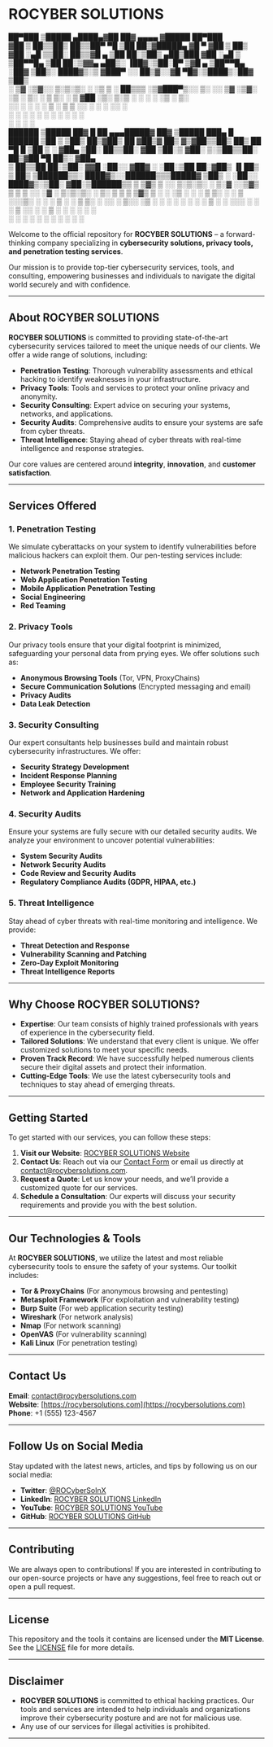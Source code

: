 # **ROCYBER SOLUTIONS**
 ██▀███   ▒█████   ▄████▄▓██   ██▓ ▄▄▄▄   ▓█████  ██▀███                     
▓██ ▒ ██▒▒██▒  ██▒▒██▀ ▀█ ▒██  ██▒▓█████▄ ▓█   ▀ ▓██ ▒ ██▒                   
▓██ ░▄█ ▒▒██░  ██▒▒▓█    ▄ ▒██ ██░▒██▒ ▄██▒███   ▓██ ░▄█ ▒                   
▒██▀▀█▄  ▒██   ██░▒▓▓▄ ▄██▒░ ▐██▓░▒██░█▀  ▒▓█  ▄ ▒██▀▀█▄                     
░██▓ ▒██▒░ ████▓▒░▒ ▓███▀ ░░ ██▒▓░░▓█  ▀█▓░▒████▒░██▓ ▒██▒                   
░ ▒▓ ░▒▓░░ ▒░▒░▒░ ░ ░▒ ▒  ░ ██▒▒▒ ░▒▓███▀▒░░ ▒░ ░░ ▒▓ ░▒▓░                   
  ░▒ ░ ▒░  ░ ▒ ▒░   ░  ▒  ▓██ ░▒░ ▒░▒   ░  ░ ░  ░  ░▒ ░ ▒░                   
  ░░   ░ ░ ░ ░ ▒  ░       ▒ ▒ ░░   ░    ░    ░     ░░   ░                    
   ░         ░ ░  ░ ░     ░ ░      ░         ░  ░   ░                        
                  ░       ░ ░           ░                                    
  ██████  ▒█████   ██▓     █    ██ ▄▄▄█████▓ ██▓ ▒█████   ███▄    █   ██████ 
▒██    ▒ ▒██▒  ██▒▓██▒     ██  ▓██▒▓  ██▒ ▓▒▓██▒▒██▒  ██▒ ██ ▀█   █ ▒██    ▒ 
░ ▓██▄   ▒██░  ██▒▒██░    ▓██  ▒██░▒ ▓██░ ▒░▒██▒▒██░  ██▒▓██  ▀█ ██▒░ ▓██▄   
  ▒   ██▒▒██   ██░▒██░    ▓▓█  ░██░░ ▓██▓ ░ ░██░▒██   ██░▓██▒  ▐▌██▒  ▒   ██▒
▒██████▒▒░ ████▓▒░░██████▒▒▒█████▓   ▒██▒ ░ ░██░░ ████▓▒░▒██░   ▓██░▒██████▒▒
▒ ▒▓▒ ▒ ░░ ▒░▒░▒░ ░ ▒░▓  ░░▒▓▒ ▒ ▒   ▒ ░░   ░▓  ░ ▒░▒░▒░ ░ ▒░   ▒ ▒ ▒ ▒▓▒ ▒ ░
░ ░▒  ░ ░  ░ ▒ ▒░ ░ ░ ▒  ░░░▒░ ░ ░     ░     ▒ ░  ░ ▒ ▒░ ░ ░░   ░ ▒░░ ░▒  ░ ░
░  ░  ░  ░ ░ ░ ▒    ░ ░    ░░░ ░ ░   ░       ▒ ░░ ░ ░ ▒     ░   ░ ░ ░  ░  ░  
      ░      ░ ░      ░  ░   ░               ░      ░ ░           ░       ░  
                                                                             




Welcome to the official repository for **ROCYBER SOLUTIONS** – a forward-thinking company specializing in **cybersecurity solutions, privacy tools, and penetration testing services**.

Our mission is to provide top-tier cybersecurity services, tools, and consulting, empowering businesses and individuals to navigate the digital world securely and with confidence.

---

## **About ROCYBER SOLUTIONS**

**ROCYBER SOLUTIONS** is committed to providing state-of-the-art cybersecurity services tailored to meet the unique needs of our clients. We offer a wide range of solutions, including:

- **Penetration Testing**: Thorough vulnerability assessments and ethical hacking to identify weaknesses in your infrastructure.
- **Privacy Tools**: Tools and services to protect your online privacy and anonymity.
- **Security Consulting**: Expert advice on securing your systems, networks, and applications.
- **Security Audits**: Comprehensive audits to ensure your systems are safe from cyber threats.
- **Threat Intelligence**: Staying ahead of cyber threats with real-time intelligence and response strategies.

Our core values are centered around **integrity**, **innovation**, and **customer satisfaction**.

---

## **Services Offered**

### **1. Penetration Testing**
We simulate cyberattacks on your system to identify vulnerabilities before malicious hackers can exploit them. Our pen-testing services include:

- **Network Penetration Testing**
- **Web Application Penetration Testing**
- **Mobile Application Penetration Testing**
- **Social Engineering**
- **Red Teaming**

### **2. Privacy Tools**
Our privacy tools ensure that your digital footprint is minimized, safeguarding your personal data from prying eyes. We offer solutions such as:

- **Anonymous Browsing Tools** (Tor, VPN, ProxyChains)
- **Secure Communication Solutions** (Encrypted messaging and email)
- **Privacy Audits**
- **Data Leak Detection**

### **3. Security Consulting**
Our expert consultants help businesses build and maintain robust cybersecurity infrastructures. We offer:

- **Security Strategy Development**
- **Incident Response Planning**
- **Employee Security Training**
- **Network and Application Hardening**

### **4. Security Audits**
Ensure your systems are fully secure with our detailed security audits. We analyze your environment to uncover potential vulnerabilities:

- **System Security Audits**
- **Network Security Audits**
- **Code Review and Security Audits**
- **Regulatory Compliance Audits (GDPR, HIPAA, etc.)**

### **5. Threat Intelligence**
Stay ahead of cyber threats with real-time monitoring and intelligence. We provide:

- **Threat Detection and Response**
- **Vulnerability Scanning and Patching**
- **Zero-Day Exploit Monitoring**
- **Threat Intelligence Reports**

---

## **Why Choose ROCYBER SOLUTIONS?**

- **Expertise**: Our team consists of highly trained professionals with years of experience in the cybersecurity field.
- **Tailored Solutions**: We understand that every client is unique. We offer customized solutions to meet your specific needs.
- **Proven Track Record**: We have successfully helped numerous clients secure their digital assets and protect their information.
- **Cutting-Edge Tools**: We use the latest cybersecurity tools and techniques to stay ahead of emerging threats.

---

## **Getting Started**

To get started with our services, you can follow these steps:

1. **Visit our Website**: [ROCYBER SOLUTIONS Website](https://rocybersolutions.com)
2. **Contact Us**: Reach out via our [Contact Form](https://rocybersolutions.com/contact) or email us directly at [contact@rocybersolutions.com](mailto:contact@rocybersolutions.com).
3. **Request a Quote**: Let us know your needs, and we’ll provide a customized quote for our services.
4. **Schedule a Consultation**: Our experts will discuss your security requirements and provide you with the best solution.

---

## **Our Technologies & Tools**

At **ROCYBER SOLUTIONS**, we utilize the latest and most reliable cybersecurity tools to ensure the safety of your systems. Our toolkit includes:

- **Tor & ProxyChains** (For anonymous browsing and pentesting)
- **Metasploit Framework** (For exploitation and vulnerability testing)
- **Burp Suite** (For web application security testing)
- **Wireshark** (For network analysis)
- **Nmap** (For network scanning)
- **OpenVAS** (For vulnerability scanning)
- **Kali Linux** (For penetration testing)

---

## **Contact Us**

**Email**: [contact@rocybersolutions.com](mailto:contact@rocybersolutions.com)  
**Website**: [https://rocybersolutions.com](https://rocybersolutions.com)  
**Phone**: +1 (555) 123-4567

---

## **Follow Us on Social Media**

Stay updated with the latest news, articles, and tips by following us on our social media:

- **Twitter**: [@ROCyberSolnX](https://x.com/ROCyberSolnX)
- **LinkedIn**: [ROCYBER SOLUTIONS LinkedIn](https://www.linkedin.com/today/author/rocyber-solutions-85298b2a9)
- **YouTube**: [ROCYBER SOLUTIONS YouTube](https://www.youtube.com/@ROCyberSolutions-aka-ROCSyou)
- **GitHub**: [ROCYBER SOLUTIONS GitHub](https://github.com/ROCyberSolutions/)

---

## **Contributing**

We are always open to contributions! If you are interested in contributing to our open-source projects or have any suggestions, feel free to reach out or open a pull request.

---

## **License**

This repository and the tools it contains are licensed under the **MIT License**. See the [LICENSE](LICENSE) file for more details.

---

## **Disclaimer**

- **ROCYBER SOLUTIONS** is committed to ethical hacking practices. Our tools and services are intended to help individuals and organizations improve their cybersecurity posture and are not for malicious use.
- Any use of our services for illegal activities is prohibited.

---

